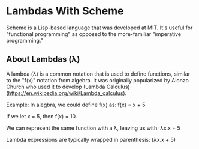 # Lambdas With Scheme

Scheme is a Lisp-based language that was developed at MIT. It's useful for "functional programming" as opposed to the more-familiar "imperative programming."

## About Lambdas (λ)
A lambda (λ) is a common notation that is used to define functions, similar to the "f(x)" notation from algebra. It was originally popularized by Alonzo Church who used it to develop (Lambda Calculus)(https://en.wikipedia.org/wiki/Lambda_calculus).

Example: 
In alegbra, we could define f(x) as:
f(x) = x + 5

If we let x = 5, then f(x) = 10.

We can represent the same function with a λ, leaving us with:
λx.x + 5

Lambda expressions are typically wrapped in parenthesis:
(λx.x + 5)

